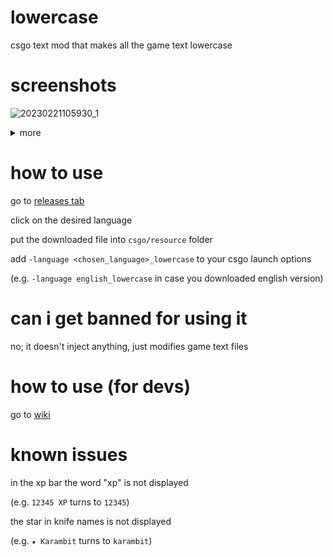 # lowercase

csgo text mod that makes all the game text lowercase
 
# screenshots

![20230221105930_1](https://user-images.githubusercontent.com/72982727/220286354-87c55558-bdc2-4619-bb32-f704ff1f4c16.jpg)
<details> 
  <summary>more</summary>
  <img src="https://user-images.githubusercontent.com/72982727/220286175-faa7bbca-edb1-454b-b816-e84da5e26ab4.jpg">
  <img src="https://user-images.githubusercontent.com/72982727/220286175-faa7bbca-edb1-454b-b816-e84da5e26ab4.jpg">
  <img src="https://user-images.githubusercontent.com/72982727/220286317-d70a09d0-2171-42e2-9de8-74d7ffbe0dba.jpg">
  <img src="https://user-images.githubusercontent.com/72982727/220286332-10faa47a-3d1a-478f-bef2-d1308681bb90.jpg">
  <img src="https://user-images.githubusercontent.com/72982727/220286377-c173d420-2d5d-433b-adf5-3f63520be8fa.jpg">
  <img src="https://user-images.githubusercontent.com/72982727/220286401-4691f746-a34a-4b34-8839-009f78e3311a.jpg">
  <img src="https://user-images.githubusercontent.com/72982727/220286442-32b78f02-3f38-4e7e-8195-680c6a834b71.jpg">
  <img src="https://user-images.githubusercontent.com/72982727/220286459-e54644bc-3a92-4125-8747-791f48aff87f.jpg">
  <img src="https://user-images.githubusercontent.com/72982727/220286520-f2894676-b726-4e6b-bd04-cce7511353e3.jpg">
  <img src="https://user-images.githubusercontent.com/72982727/220286552-27680572-1cfb-49c0-a840-cdcda29119c3.jpg">
  <img src="https://user-images.githubusercontent.com/72982727/220286603-16ca635d-918e-4e3d-a9c1-01376cd5e488.jpg">
  <img src="https://user-images.githubusercontent.com/72982727/220286619-8e7395cb-7fd4-4f6e-a71f-51cbeb367a1e.jpg">
  <img src="https://user-images.githubusercontent.com/72982727/220286635-c566a366-3979-4d4c-92a8-1d4ed02c232a.jpg">
  <img src="https://user-images.githubusercontent.com/72982727/220286644-fec0c07c-cb77-44e7-9de8-a75f04af3090.jpg">
  <img src="https://user-images.githubusercontent.com/72982727/220286665-90f68509-842f-4535-879b-9307ed562c4d.jpg">
</details>

# how to use

go to [releases tab](https://github.com/qo/lowercase/releases/tag/release)

click on the desired language

put the downloaded file into `csgo/resource` folder

add `-language <chosen_language>_lowercase` to your csgo launch options

(e.g. `-language english_lowercase` in case you downloaded english version)

# can i get banned for using it

no; it doesn't inject anything, just modifies game text files

# how to use (for devs)

go to [wiki](https://github.com/qo/lowercase/wiki/)

# known issues 

in the xp bar the word "xp" is not displayed

(e.g. `12345 XP` turns to `12345`)

the star in knife names is not displayed

(e.g. `★ Karambit` turns to `karambit`)
